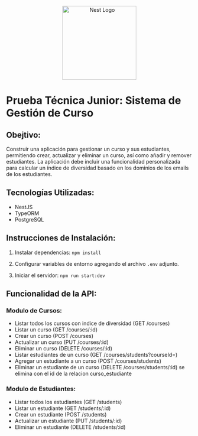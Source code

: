 <p align="center">
  <a href="http://nestjs.com/" target="blank"><img src="https://nestjs.com/img/logo-small.svg" width="200" alt="Nest Logo" /></a>
</p>

# Prueba Técnica Junior: Sistema de Gestión de Curso

## Obejtivo:
Construir una aplicación para gestionar un curso y sus estudiantes, permitiendo crear, actualizar y eliminar un curso, así como añadir y remover estudiantes. La aplicación debe incluir una funcionalidad personalizada para calcular un índice de diversidad basado en los dominios de los emails de los estudiantes.

## Tecnologías Utilizadas:
- NestJS
- TypeORM
- PostgreSQL

## Instrucciones de Instalación:
1. Instalar dependencias:
``` npm install ```

2. Configurar variables de entorno agregando el archivo ```.env``` adjunto.

3. Iniciar el servidor:
``` npm run start:dev ``` 

## Funcionalidad de la API:

### Modulo de Cursos:
- Listar todos los cursos con indice de diversidad (GET /courses)
- Listar un curso (GET /courses/:id)
- Crear un curso (POST /courses)
- Actualizar un curso (PUT /courses/:id)
- Eliminar un curso (DELETE /courses/:id)
- Listar estudiantes de un curso (GET /courses/students?courseId=)
- Agregar un estudiante a un curso (POST /courses/students)
- Eliminar un estudiante de un curso (DELETE /courses/students/:id) se elimina con el id de la relacion curso_estudiante

### Modulo de Estudiantes:
- Listar todos los estudiantes (GET /students)
- Listar un estudiante (GET /students/:id)
- Crear un estudiante (POST /students)
- Actualizar un estudiante (PUT /students/:id)
- Eliminar un estudiante (DELETE /students/:id)

